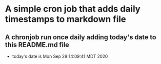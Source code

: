 A simple cron job that adds daily timestamps to markdown file
============================================================
## A chronjob run once daily adding today's date to this README.md file
* today's date is Mon Sep 28 14:09:41 MDT 2020
